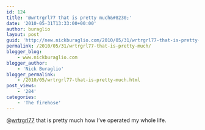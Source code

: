 ```yaml
---
id: 124
title: '@wrtrgrl77 that is pretty much&#8230;'
date: '2010-05-31T13:33:00+00:00'
author: buraglio
layout: post
guid: 'http://new.nickburaglio.com/2010/05/31/wrtrgrl77-that-is-pretty-much/'
permalink: /2010/05/31/wrtrgrl77-that-is-pretty-much/
blogger_blog:
    - www.nickburaglio.com
blogger_author:
    - 'Nick Buraglio'
blogger_permalink:
    - /2010/05/wrtrgrl77-that-is-pretty-much.html
post_views:
    - '284'
categories:
    - 'The firehose'
---
```


@[wrtrgrl77](http://twitter.com/wrtrgrl77) that is pretty much how I’ve operated my whole life.